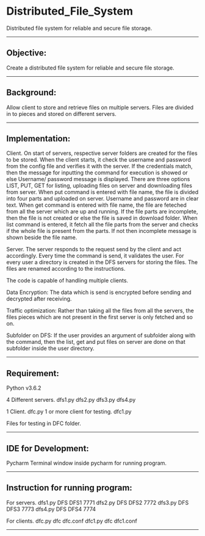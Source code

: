 # Distributed_File_System
Distributed file system for reliable and secure file storage.

---------------------------------------------------------------------------------------------------
Objective:
---------------------------------------------------------------------------------------------------
Create a distributed file system for reliable and secure file storage.

---------------------------------------------------------------------------------------------------
Background:
---------------------------------------------------------------------------------------------------
Allow client to store and retrieve files on multiple servers.
Files are divided in to pieces and stored on different servers.

---------------------------------------------------------------------------------------------------
Implementation:
---------------------------------------------------------------------------------------------------
Client.
On start of servers, respective server folders are created for the files to be stored.
When the client starts, it check the username and password from the config file and verifies it with
the server.
If the credentials match, then the message for inputting the command for execution is showed or else
Username/ password message is displayed.
There are three options LIST, PUT, GET for listing, uploading files on server and downloading files
from server.
When put command is entered with file name, the file is divided into four parts and uploaded on 
server.
Username and password are in clear text.
When get command is entered with file name, the file are feteched from all the server which are up
and running. If the file parts are incomplete, then the file is not created or else the file is saved
in download folder.
When list command is entered, it fetch all the file parts from the server and checks if the whole file
is present from the parts. If not then incomplete message is shown beside the file name.

Server.
The server responds to the request send by the client and act accordingly.
Every time the command is send, it validates the user.
For every user a directory is created in the DFS servers for storing the files.
The files are renamed according to the instructions.

The code is capable of handling multiple clients.

Data Encryption:
The data which is send is encrypted before sending and decrypted after receiving.

Traffic optimization:
Rather than taking all the files from all the servers, the files pieces which are not present in the 
first server is only fetched and so on.

Subfolder on DFS:
If the user provides an argument of subfolder along with the command, then the list, get and put 
files on server are done on that subfolder inside the user directory.

---------------------------------------------------------------------------------------------------
Requirement:
---------------------------------------------------------------------------------------------------
Python v3.6.2

4 Different servers.
dfs1.py
dfs2.py
dfs3.py
dfs4.py

1 Client.
dfc.py
1 or more client for testing.
dfc1.py

Files for testing in DFC folder.

---------------------------------------------------------------------------------------------------
IDE for Development:
---------------------------------------------------------------------------------------------------
Pycharm
Terminal window inside pycharm for running program.

---------------------------------------------------------------------------------------------------
Instruction for running program:
---------------------------------------------------------------------------------------------------
For servers.
dfs1.py DFS DFS1 7771
dfs2.py DFS DFS2 7772
dfs3.py DFS DFS3 7773
dfs4.py DFS DFS4 7774

For clients.
dfc.py dfc dfc.conf
dfc1.py dfc dfc1.conf

---------------------------------------------------------------------------------------------------
